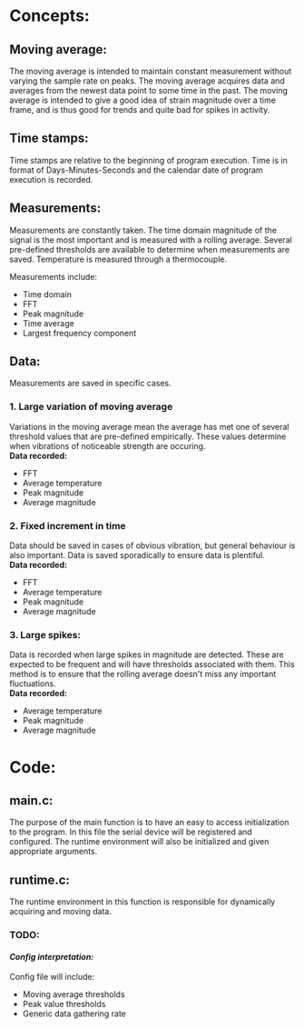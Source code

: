 # Concepts:

## Moving average:

The moving average is intended to maintain constant measurement without varying the sample rate on peaks. The moving average acquires data and averages from the newest data point to some time in the past. The moving average is intended to give a good idea of strain magnitude over a time frame, and is thus good for trends and quite bad for spikes in activity.

## Time stamps:

Time stamps are relative to the beginning of program execution. Time is in format of Days-Minutes-Seconds and the calendar date of program execution is recorded.  

## Measurements: 
  
Measurements are constantly taken. The time domain magnitude of the signal is the most important and is measured with a rolling average. Several pre-defined thresholds are available to determine when measurements are saved. Temperature is measured through a thermocouple.

Measurements include:
- Time domain
- FFT
- Peak magnitude
- Time average
- Largest frequency component

## Data:

Measurements are saved in specific cases.  
### 1. **Large variation of moving average**

Variations in the moving average mean the average has met one of several threshold values that are pre-defined empirically. These values determine when vibrations of noticeable strength are occuring.  
    **Data recorded:**  
- FFT
- Average temperature
- Peak magnitude
- Average magnitude

### 2. **Fixed increment in time**

Data should be saved in cases of obvious vibration, but general behaviour is also important. Data is saved sporadically to ensure data is plentiful.  
    **Data recorded:**  
- FFT
- Average temperature
- Peak magnitude
- Average magnitude

### 3. **Large spikes:**

Data is recorded when large spikes in magnitude are detected. These are expected to be frequent and will have thresholds associated with them. This method is to ensure that the rolling average doesn't miss any important fluctuations.  
    **Data recorded:**  
- Average temperature
- Peak magnitude
- Average magnitude

# Code:

## main.c:

The purpose of the main function is to have an easy to access initialization to the program. In this file the serial device will be registered and configured. The runtime environment will also be initialized and given appropriate arguments.

## runtime.c:

The runtime environment in this function is responsible for dynamically acquiring and moving data.

### TODO:

#### *Config interpretation:*

Config file will include:
- Moving average thresholds
- Peak value thresholds
- Generic data gathering rate  